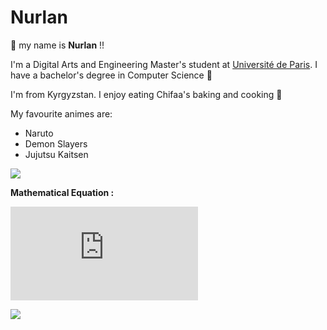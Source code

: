 # Nurlan

:wave: my name is **Nurlan** !!


I'm a Digital Arts and Engineering Master's student at [Université de Paris](https://u-paris.fr/en/). I have a bachelor's degree in Computer Science :green_book:

I'm from Kyrgyzstan. I enjoy eating Chifaa's baking and cooking :cake:

My favourite animes are:

- Naruto
- Demon Slayers
- Jujutsu Kaitsen

![](https://media.giphy.com/media/JcSvQuMugClLW/giphy.gif)

**Mathematical Equation :**

![equation](http://www.sciweavers.org/tex2img.php?eq=1%2Bsin%28mc%5E2%29&bc=White&fc=Black&im=jpg&fs=12&ff=arev&edit=)

<img src="https://render.githubusercontent.com/render/math?math=e^{max /i} = -100">


